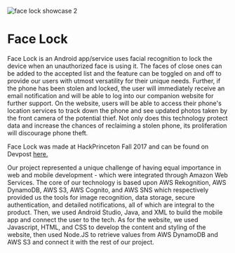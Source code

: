 
![face lock showcase 2](https://user-images.githubusercontent.com/29645585/40404184-7447af28-5e24-11e8-908f-b2dd2822b4d9.png)

# Face Lock

Face Lock is an Android app/service uses facial recognition to lock the device when an unauthorized face is using it. The faces of close ones can be added to the accepted list and the feature can be toggled on and off to provide our users with utmost versatility for their unique needs. Further, if the phone has been stolen and locked, the user will immediately receive an email notification and will be able to log into our companion website for further support. On the website, users will be able to access their phone's location services to track down the phone and see updated photos taken by the front camera of the potential thief. Not only does this technology protect data and increase the chances of reclaiming a stolen phone, its proliferation will discourage phone theft.

Face Lock was made at HackPrinceton Fall 2017 and can be found on Devpost [here.](https://devpost.com/software/swiper-no-swiping)

Our project represented a unique challenge of having equal importance in web and mobile development - which were integrated through Amazon Web Services. The core of our technology is based upon AWS Rekognition, AWS DynamoDB, AWS S3, AWS Cognito, and AWS SNS which respectively provided us the tools for image recognition, data storage, secure authentication, and detailed notifications, all of which are integral to the product. Then, we used Android Studio, Java, and XML to build the mobile app and connect the user to the tech. As for the website, we used Javascript, HTML, and CSS to develop the content and styling of the website, then used Node.JS to retrieve values from AWS DynamoDB and AWS S3 and connect it with the rest of our project.
